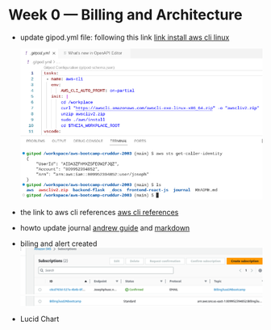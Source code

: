 # Week 0 — Billing and Architecture
- update gipod.yml file: following this link [link install aws cli linux](https://docs.aws.amazon.com/cli/latest/userguide/getting-started-install.html)

  ![aws cli installed ](assets/aws-installed-feb2023.png)
  
- the link to aws cli references [aws cli references](https://docs.aws.amazon.com/cli/latest/index.html)

- howto update journal [andrew guide](https://www.youtube.com/watch?v=mWaSBRJhUFM&list=PLBfufR7vyJJ7k25byhRXJldB5AiwgNnWv&index=19) and [markdown](https://www.markdownguide.org/basic-syntax/)

- biling and alert created ![Billing](assets/SNSAlertBilling.png) ![Alert](assets/AlertBillingCreated.png)
- Lucid Chart
